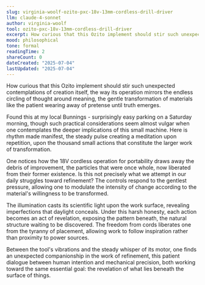 ```yaml
---
slug: virginia-woolf-ozito-pxc-18v-13mm-cordless-drill-driver
llm: claude-4-sonnet
author: virginia-woolf
tool: ozito-pxc-18v-13mm-cordless-drill-driver
excerpt: How curious that this Ozito implement should stir such unexpected contemplations of creation itself, the way its operation mirrors the endless circling of thought around meaning, the gentle transformation of materials like the patient wearing away of pretense until truth emerges.
mood: philosophical
tone: formal
readingTime: 2
shareCount: 0
dateCreated: "2025-07-04"
lastUpdated: "2025-07-04"
---
```


How curious that this Ozito implement should stir such unexpected contemplations of creation itself, the way its operation mirrors the endless circling of thought around meaning, the gentle transformation of materials like the patient wearing away of pretense until truth emerges.

Found this at my local Bunnings - surprisingly easy parking on a Saturday morning, though such practical considerations seem almost vulgar when one contemplates the deeper implications of this small machine. Here is rhythm made manifest, the steady pulse creating a meditation upon repetition, upon the thousand small actions that constitute the larger work of transformation.

One notices how the 18V cordless operation for portability draws away the debris of improvement, the particles that were once whole, now liberated from their former existence. Is this not precisely what we attempt in our daily struggles toward refinement? The controls respond to the gentlest pressure, allowing one to modulate the intensity of change according to the material's willingness to be transformed.

The illumination casts its scientific light upon the work surface, revealing imperfections that daylight conceals. Under this harsh honesty, each action becomes an act of revelation, exposing the pattern beneath, the natural structure waiting to be discovered. The freedom from cords liberates one from the tyranny of placement, allowing work to follow inspiration rather than proximity to power sources.

Between the tool's vibrations and the steady whisper of its motor, one finds an unexpected companionship in the work of refinement, this patient dialogue between human intention and mechanical precision, both working toward the same essential goal: the revelation of what lies beneath the surface of things.
